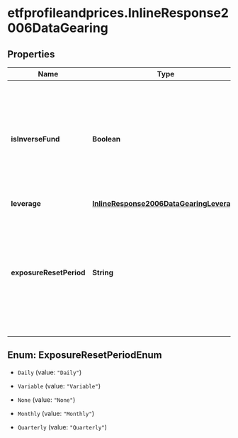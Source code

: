 # etfprofileandprices.InlineResponse2006DataGearing

## Properties

Name | Type | Description | Notes
------------ | ------------- | ------------- | -------------
**isInverseFund** | **Boolean** | Flags ETPs that deliver short exposure to an index, including leveraged short exposure. This data is available for all the regions. | [optional] 
**leverage** | [**InlineResponse2006DataGearingLeverage**](InlineResponse2006DataGearingLeverage.md) |  | [optional] 
**exposureResetPeriod** | **String** | Exposure reset frequency of leveraged and inverse ETPs, text and standardized value available. This data is available for all the regions. | [optional] 



## Enum: ExposureResetPeriodEnum


* `Daily` (value: `"Daily"`)

* `Variable` (value: `"Variable"`)

* `None` (value: `"None"`)

* `Monthly` (value: `"Monthly"`)

* `Quarterly` (value: `"Quarterly"`)




